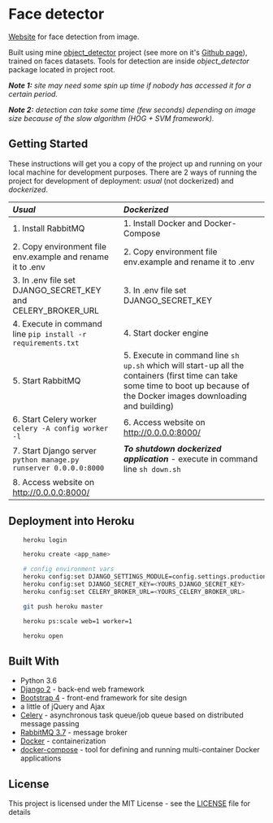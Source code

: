 # Face detector
[Website](https://face-detector-app.herokuapp.com/) for face detection from image.

Built using mine [object_detector](https://github.com/VladKha/object_detector) project (see more on it's [Github page](https://github.com/VladKha/object_detector)),
trained on faces datasets.
Tools for detection are inside _object_detector_ package located in project root.

_**Note 1:** site may need some spin up time if nobody has accessed it for a certain period._

_**Note 2:** detection can take some time (few seconds) depending on image size
 because of the slow algorithm (HOG + SVM framework)._

## Getting Started
These instructions will get you a copy of the project up and running
on your local machine for development purposes.
There are 2 ways of running the project for development of deployment:
_usual_ (not dockerized) and _dockerized_.

 _Usual_|_Dockerized_
 |:---|:---|
 1\. Install RabbitMQ | 1\. Install Docker and Docker-Compose
 2\. Copy environment file env.example and rename it to .env | 2\. Copy environment file env.example and rename it to .env
 3\. In .env file set DJANGO_SECRET_KEY and CELERY_BROKER_URL | 3\. In .env file set DJANGO_SECRET_KEY
 4\. Execute in command line `pip install -r requirements.txt` | 4\. Start docker engine
 5\. Start RabbitMQ | 5\. Execute in command line `sh up.sh` which will start-up all the containers (first time can take some time to boot up because of the Docker images downloading and building)
 6\. Start Celery worker `celery -A config worker -l` | 6\. Access website on http://0.0.0.0:8000/
 7\. Start Django server `python manage.py runserver 0.0.0.0:8000` | _**To shutdown dockerized application**_ - execute in command line `sh down.sh`
 8\. Access website on http://0.0.0.0:8000/ |



## Deployment into Heroku
```bash
    heroku login

    heroku create <app_name>

    # config environment vars
    heroku config:set DJANGO_SETTINGS_MODULE=config.settings.production
    heroku config:set DJANGO_SECRET_KEY=<YOURS_DJANGO_SECRET_KEY>
    heroku config:set CELERY_BROKER_URL=<YOURS_CELERY_BROKER_URL>

    git push heroku master

    heroku ps:scale web=1 worker=1

    heroku open
```

## Built With
- Python 3.6
- [Django 2](https://www.djangoproject.com/) - back-end web framework
- [Bootstrap 4](https://getbootstrap.com/) - front-end framework for site design
- a little of jQuery and Ajax
- [Celery](http://www.celeryproject.org/) - asynchronous task queue/job queue based on distributed message passing
- [RabbitMQ 3.7](https://www.rabbitmq.com/) - message broker
- [Docker](https://www.docker.com/) - containerization
- [docker-compose](https://docs.docker.com/compose/) - tool for defining and running multi-container Docker applications

## License
This project is licensed under the MIT License - see the [LICENSE](LICENSE.md) file for details
